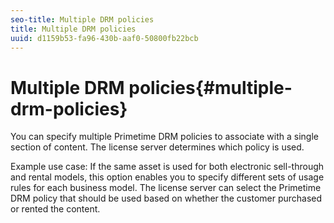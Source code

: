 ```yaml
---
seo-title: Multiple DRM policies
title: Multiple DRM policies
uuid: d1159b53-fa96-430b-aaf0-50800fb22bcb
---
```


# Multiple DRM policies{#multiple-drm-policies}

You can specify multiple Primetime DRM policies to associate with a single section of content. The license server determines which policy is used.

Example use case: If the same asset is used for both electronic sell-through and rental models, this option enables you to specify different sets of usage rules for each business model. The license server can select the Primetime DRM policy that should be used based on whether the customer purchased or rented the content. 
